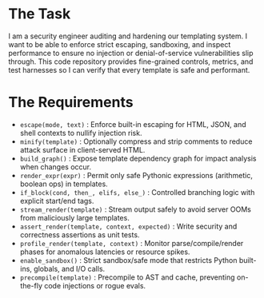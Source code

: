 # The Task

I am a security engineer auditing and hardening our templating system. I want to be able to enforce strict escaping, sandboxing, and inspect performance to ensure no injection or denial-of-service vulnerabilities slip through. This code repository provides fine-grained controls, metrics, and test harnesses so I can verify that every template is safe and performant.

# The Requirements

* `escape(mode, text)` : Enforce built-in escaping for HTML, JSON, and shell contexts to nullify injection risk.  
* `minify(template)`    : Optionally compress and strip comments to reduce attack surface in client-served HTML.  
* `build_graph()`       : Expose template dependency graph for impact analysis when changes occur.  
* `render_expr(expr)`   : Permit only safe Pythonic expressions (arithmetic, boolean ops) in templates.  
* `if_block(cond, then_, elifs, else_)` : Controlled branching logic with explicit start/end tags.  
* `stream_render(template)` : Stream output safely to avoid server OOMs from maliciously large templates.  
* `assert_render(template, context, expected)` : Write security and correctness assertions as unit tests.  
* `profile_render(template, context)`   : Monitor parse/compile/render phases for anomalous latencies or resource spikes.  
* `enable_sandbox()`    : Strict sandbox/safe mode that restricts Python built-ins, globals, and I/O calls.  
* `precompile(template)` : Precompile to AST and cache, preventing on-the-fly code injections or rogue evals.  
